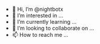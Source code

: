 - 👋 Hi, I’m @nightbotx
- 👀 I’m interested in ...
- 🌱 I’m currently learning ...
- 💞️ I’m looking to collaborate on ...
- 📫 How to reach me ...

<!---
nightbotx/nightbotx is a ✨ special ✨ repository because its `README.md` (this file) appears on your GitHub profile.
You can click the Preview link to take a look at your changes.
--->
